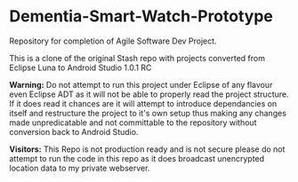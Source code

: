 Dementia-Smart-Watch-Prototype
==============================

Repository for completion of Agile Software Dev Project.

This is a clone of the original Stash repo with projects converted from Eclipse Luna to Android Studio 1.0.1 RC

<b>Warning:</b> Do not attempt to run this project under Eclipse of any flavour even Eclipse ADT as it will not be able to properly read the project structure. If it does read it chances are it will attempt to introduce dependancies on itself and restructure the project to it's own setup thus making any changes made unpredicatable and not committable to the repository without conversion back to Android Studio.

<b>Visitors:</b> This Repo is not production ready and is not secure please do not attempt to run the code in this repo as it does broadcast unencrypted location data to my private webserver.
